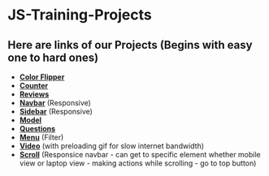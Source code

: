 # JS-Training-Projects
## Here are links of our Projects (Begins with easy one to hard ones)
- [**Color Flipper**](https://ahmed-diaa-elden.github.io/JS-Training-Projects/01-color-flipper/setup/hex.html)
- [**Counter**](https://ahmed-diaa-elden.github.io/JS-Training-Projects/02-counter/setup/index.html)
- [**Reviews**](https://ahmed-diaa-elden.github.io/JS-Training-Projects/03-reviews/setup/index.html)
- [**Navbar**](https://ahmed-diaa-elden.github.io/JS-Training-Projects/04-navbar/setup/index.html) (Responsive)
- [**Sidebar**](https://ahmed-diaa-elden.github.io/JS-Training-Projects/05-sidebar/setup/index.html) (Responsive)
- [**Model**](https://ahmed-diaa-elden.github.io/JS-Training-Projects/06-model/setup/index.html) 
- [**Questions**](https://ahmed-diaa-elden.github.io/JS-Training-Projects/07-questions/setup/index.html)
- [**Menu**](https://ahmed-diaa-elden.github.io/JS-Training-Projects/08-menu/setup/index.html) (Filter)
- [**Video**](https://ahmed-diaa-elden.github.io/JS-Training-Projects/09-video/setup/index.html) (with preloading gif for slow internet bandwidth)
- [**Scroll**](https://ahmed-diaa-elden.github.io/JS-Training-Projects/10-scroll/setup/index.html) (Responsice navbar - can get to specific element whether mobile view or laptop view - making actions while scrolling - go to top button)
